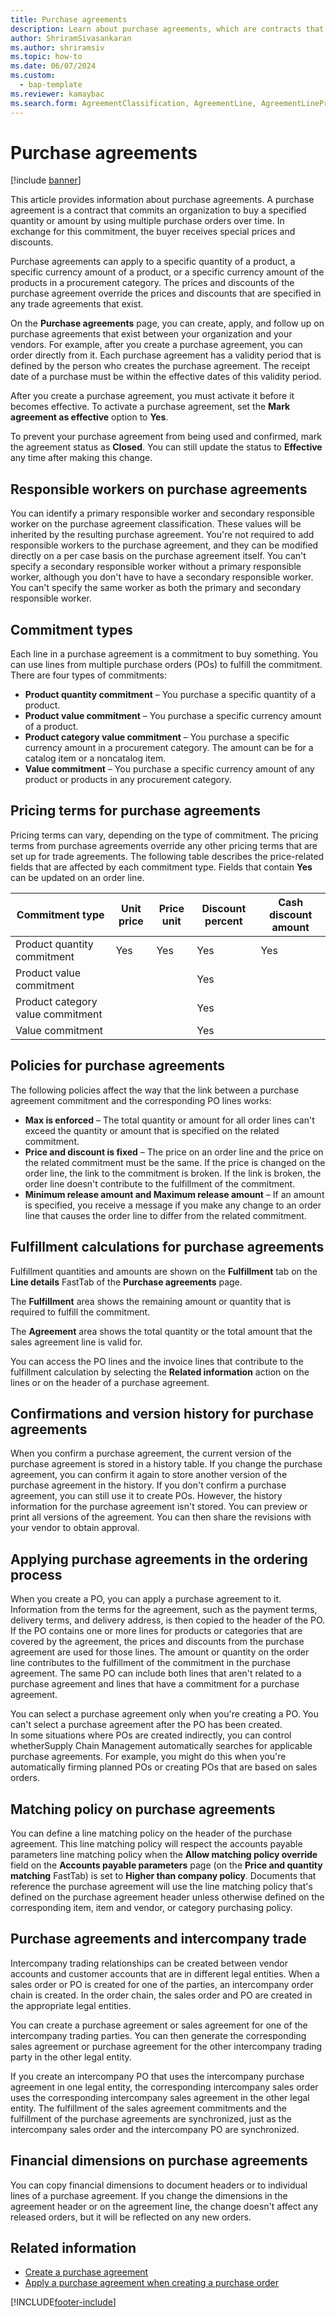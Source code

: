 ```yaml
---
title: Purchase agreements
description: Learn about purchase agreements, which are contracts that commits an organization to buy a specified quantity or amount by using multiple purchase orders over time.
author: ShriramSivasankaran
ms.author: shriramsiv
ms.topic: how-to
ms.date: 06/07/2024
ms.custom: 
  - bap-template
ms.reviewer: kamaybac
ms.search.form: AgreementClassification, AgreementLine, AgreementLinePrompt, PurchAgreement, PurchAgreementCreate, PurchAgreementGenerateReleaseOrder, PurchAgreementHistory, PurchAgreementInvoiceJournal, PurchLine, AgreementLines
---
```


# Purchase agreements

[!include [banner](../includes/banner.md)]

This article provides information about purchase agreements. A purchase agreement is a contract that commits an organization to buy a specified quantity or amount by using multiple purchase orders over time. In exchange for this commitment, the buyer receives special prices and discounts.

Purchase agreements can apply to a specific quantity of a product, a specific currency amount of a product, or a specific currency amount of the products in a procurement category. The prices and discounts of the purchase agreement override the prices and discounts that are specified in any trade agreements that exist.  

On the **Purchase agreements** page, you can create, apply, and follow up on purchase agreements that exist between your organization and your vendors. For example, after you create a purchase agreement, you can order directly from it. Each purchase agreement has a validity period that is defined by the person who creates the purchase agreement. The receipt date of a purchase must be within the effective dates of this validity period.  

After you create a purchase agreement, you must activate it before it becomes effective. To activate a purchase agreement, set the **Mark agreement as effective** option to **Yes**.

To prevent your purchase agreement from being used and confirmed, mark the agreement status as **Closed**. You can still update the status to **Effective** any time after making this change.

## Responsible workers on purchase agreements

You can identify a primary responsible worker and secondary responsible worker on the purchase agreement classification. These values will be inherited by the resulting purchase agreement. You're not required to add responsible workers to the purchase agreement, and they can be modified directly on a per case basis on the purchase agreement itself. You can't specify a secondary responsible worker without a primary responsible worker, although you don't have to have a secondary responsible worker. You can't specify the same worker as both the primary and secondary responsible worker.

## Commitment types

Each line in a purchase agreement is a commitment to buy something. You can use lines from multiple purchase orders (POs) to fulfill the commitment. There are four types of commitments:

- **Product quantity commitment** – You purchase a specific quantity of a product.
- **Product value commitment** – You purchase a specific currency amount of a product.
- **Product category value commitment** – You purchase a specific currency amount in a procurement category. The amount can be for a catalog item or a noncatalog item.
- **Value commitment** – You purchase a specific currency amount of any product or products in any procurement category.

## Pricing terms for purchase agreements

Pricing terms can vary, depending on the type of commitment. The pricing terms from purchase agreements override any other pricing terms that are set up for trade agreements. The following table describes the price-related fields that are affected by each commitment type. Fields that contain **Yes** can be updated on an order line.

| Commitment type                   | Unit price | Price unit | Discount percent | Cash discount amount |
|-----------------------------------|------------|------------|------------------|----------------------|
| Product quantity commitment       | Yes        | Yes        | Yes              | Yes                  |
| Product value commitment          |            |            | Yes              |                      |
| Product category value commitment |            |            | Yes              |                      |
| Value commitment                  |            |            | Yes              |                      |

## Policies for purchase agreements

The following policies affect the way that the link between a purchase agreement commitment and the corresponding PO lines works:

- **Max is enforced** – The total quantity or amount for all order lines can't exceed the quantity or amount that is specified on the related commitment.
- **Price and discount is fixed** – The price on an order line and the price on the related commitment must be the same. If the price is changed on the order line, the link to the commitment is broken. If the link is broken, the order line doesn't contribute to the fulfillment of the commitment.
- **Minimum release amount and Maximum release amount** – If an amount is specified, you receive a message if you make any change to an order line that causes the order line to differ from the related commitment.

## Fulfillment calculations for purchase agreements

Fulfillment quantities and amounts are shown on the **Fulfillment** tab on the **Line details** FastTab of the **Purchase agreements** page.  

The **Fulfillment** area shows the remaining amount or quantity that is required to fulfill the commitment.  

The **Agreement** area shows the total quantity or the total amount that the sales agreement line is valid for.  

You can access the PO lines and the invoice lines that contribute to the fulfillment calculation by selecting the **Related information** action on the lines or on the header of a purchase agreement.

## Confirmations and version history for purchase agreements

When you confirm a purchase agreement, the current version of the purchase agreement is stored in a history table. If you change the purchase agreement, you can confirm it again to store another version of the purchase agreement in the history. If you don't confirm a purchase agreement, you can still use it to create POs. However, the history information for the purchase agreement isn't stored. You can preview or print all versions of the agreement. You can then share the revisions with your vendor to obtain approval.

## Applying purchase agreements in the ordering process

When you create a PO, you can apply a purchase agreement to it. Information from the terms for the agreement, such as the payment terms, delivery terms, and delivery address, is then copied to the header of the PO. If the PO contains one or more lines for products or categories that are covered by the agreement, the prices and discounts from the purchase agreement are used for those lines. The amount or quantity on the order line contributes to the fulfillment of the commitment in the purchase agreement. The same PO can include both lines that aren't related to a purchase agreement and lines that have a commitment for a purchase agreement.  

You can select a purchase agreement only when you're creating a PO. You can't select a purchase agreement after the PO has been created.  
In some situations where POs are created indirectly, you can control whetherSupply Chain Management automatically searches for applicable purchase agreements. For example, you might do this when you're automatically firming planned POs or creating POs that are based on sales orders.

## Matching policy on purchase agreements

You can define a line matching policy on the header of the purchase agreement. This line matching policy will respect the accounts payable parameters line matching policy when the **Allow matching policy override** field on the **Accounts payable parameters** page (on the **Price and quantity matching** FastTab) is set to **Higher than company policy**. Documents that reference the purchase agreement will use the line matching policy that's defined on the purchase agreement header unless otherwise defined on the corresponding item, item and vendor, or category purchasing policy.

## Purchase agreements and intercompany trade

Intercompany trading relationships can be created between vendor accounts and customer accounts that are in different legal entities. When a sales order or PO is created for one of the parties, an intercompany order chain is created. In the order chain, the sales order and PO are created in the appropriate legal entities.  

You can create a purchase agreement or sales agreement for one of the intercompany trading parties. You can then generate the corresponding sales agreement or purchase agreement for the other intercompany trading party in the other legal entity.  

If you create an intercompany PO that uses the intercompany purchase agreement in one legal entity, the corresponding intercompany sales order uses the corresponding intercompany sales agreement in the other legal entity. The fulfillment of the sales agreement commitments and the fulfillment of the purchase agreements are synchronized, just as the intercompany sales order and the intercompany PO are synchronized.

## Financial dimensions on purchase agreements

You can copy financial dimensions to document headers or to individual lines of a purchase agreement. If you change the dimensions in the agreement header or on the agreement line, the change doesn't affect any released orders, but it will be reflected on any new orders.

## Related information

- [Create a purchase agreement](tasks/create-purchase-agreement.md)
- [Apply a purchase agreement when creating a purchase order](tasks/create-purchase-release-order-purchase-agreement.md)

[!INCLUDE[footer-include](../../includes/footer-banner.md)]
